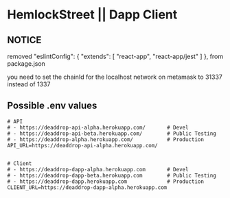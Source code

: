 # HemlockStreet || Dapp Client

## NOTICE
removed "eslintConfig": { "extends": [ "react-app", "react-app/jest" ] }, from package.json

you need to set the chainId for the localhost network on metamask to 31337 instead of 1337

## Possible .env values
``` 
# API
# - https://deaddrop-api-alpha.herokuapp.com/       # Devel
# - https://deaddrop-api-beta.herokuapp.com/        # Public Testing
# - https://deaddrop-alpha.herokuapp.com/           # Production
API_URL=https://deaddrop-api-alpha.herokuapp.com/


# Client
# - https://deaddrop-dapp-alpha.herokuapp.com       # Devel
# - https://deaddrop-dapp-beta.herokuapp.com        # Public Testing
# - https://deaddrop-dapp.herokuapp.com             # Production
CLIENT_URL=https://deaddrop-dapp-alpha.herokuapp.com
```  